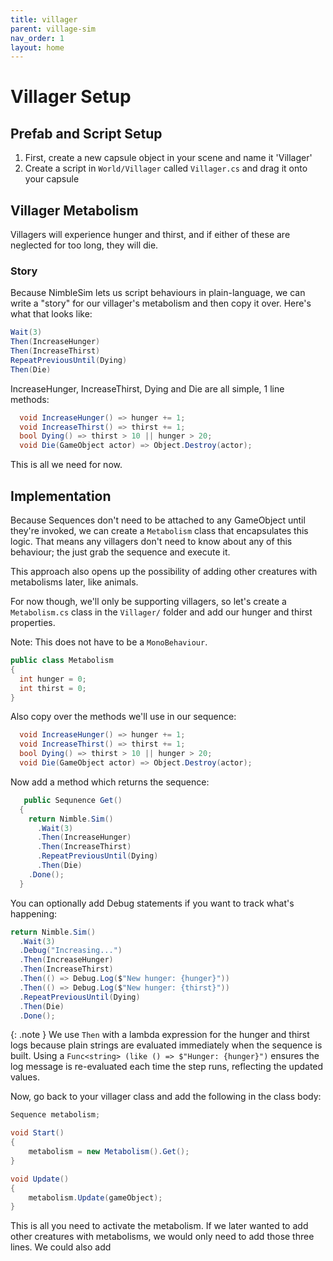```yaml
---
title: villager
parent: village-sim
nav_order: 1
layout: home
---
```


# Villager Setup

## Prefab and Script Setup

1. First, create a new capsule object in your scene and name it 'Villager'
2. Create a script in `World/Villager` called `Villager.cs` and drag it onto your capsule

## Villager Metabolism

Villagers will experience hunger and thirst, and if either of these are neglected for too long, they will die.

### Story

Because NimbleSim lets us script behaviours in plain-language, we can write a "story" for our villager's metabolism and then copy it over. Here's what that looks like:

```csharp
Wait(3)
Then(IncreaseHunger)
Then(IncreaseThirst)
RepeatPreviousUntil(Dying)
Then(Die)
```

IncreaseHunger, IncreaseThirst, Dying and Die are all simple, 1 line methods:

```csharp
  void IncreaseHunger() => hunger += 1;
  void IncreaseThirst() => thirst += 1;
  bool Dying() => thirst > 10 || hunger > 20;
  void Die(GameObject actor) => Object.Destroy(actor);
```

This is all we need for now. 

## Implementation

Because Sequences don't need to be attached to any GameObject until they're invoked, we can create a `Metabolism` class that encapsulates this logic. That means any villagers don't need to know about any of this behaviour; the just grab the sequence and execute it.

This approach also opens up the possibility of adding other creatures with metabolisms later, like animals.

For now though, we'll only be supporting villagers, so let's create a `Metabolism.cs` class in the `Villager/` folder and add our hunger and thirst properties.

Note: This does not have to be a `MonoBehaviour`.

```csharp
public class Metabolism
{
  int hunger = 0;
  int thirst = 0;
}
```

Also copy over the methods we'll use in our sequence:

```csharp
  void IncreaseHunger() => hunger += 1;
  void IncreaseThirst() => thirst += 1;
  bool Dying() => thirst > 10 || hunger > 20;
  void Die(GameObject actor) => Object.Destroy(actor);
```

Now add a method which returns the sequence:

```csharp
   public Sequnence Get()
  {
    return Nimble.Sim()
      .Wait(3)
      .Then(IncreaseHunger)
      .Then(IncreaseThirst)
      .RepeatPreviousUntil(Dying)
      .Then(Die)
    .Done();
  }
```

You can optionally add Debug statements if you want to track what's happening:

```csharp
return Nimble.Sim()
  .Wait(3)
  .Debug("Increasing...")
  .Then(IncreaseHunger)
  .Then(IncreaseThirst)
  .Then(() => Debug.Log($"New hunger: {hunger}"))
  .Then(() => Debug.Log($"New hunger: {thirst}"))
  .RepeatPreviousUntil(Dying)
  .Then(Die)
  .Done();
```

{: .note }
We use `Then` with a lambda expression for the hunger and thirst logs because plain strings are evaluated immediately when the sequence is built. Using a `Func<string> (like () => $"Hunger: {hunger}")` ensures the log message is re-evaluated each time the step runs, reflecting the updated values.


Now, go back to your villager class and add the following in the class body:

```csharp
Sequence metabolism;

void Start()
{
    metabolism = new Metabolism().Get();
}

void Update()
{
    metabolism.Update(gameObject);
}
```



This is all you need to activate the metabolism. If we later wanted to add other creatures with metabolisms, we would only need to add those three lines. We could also add 